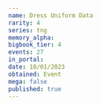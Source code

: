 ```yaml
---
name: Dress Uniform Data
rarity: 4
series: tng
memory_alpha:
bigbook_tier: 4
events: 27
in_portal:
date: 18/01/2023
obtained: Event
mega: false
published: true
---
```



